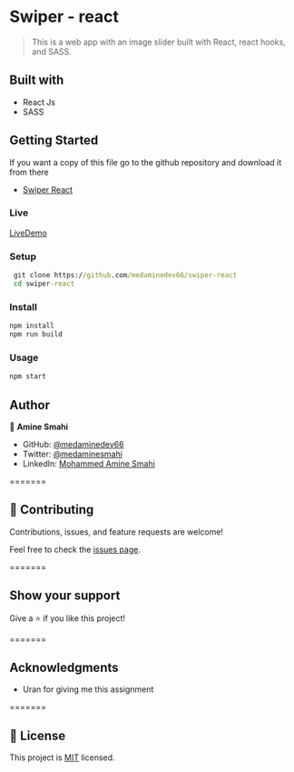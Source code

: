 # Swiper - react
> This is a web app with an image slider built with React, react hooks, and SASS.

## Built with

- React Js
- SASS


## Getting Started

If you want a copy of this file go to the github repository and download it from there

- [Swiper React](https://github.com/medaminedev66/swiper-react)

### Live

[LiveDemo](https://github.com/medaminedev66/swiper-react)

### Setup

```cmd
 git clone https://github.com/medaminedev66/swiper-react
 cd swiper-react
```

### Install

```cmd
npm install
npm run build
```

### Usage

```cmd
npm start
```

## Author

👤 **Amine Smahi**

- GitHub: [@medaminedev66](https://github.com/medaminedev66)
- Twitter: [@medaminesmahi](https://twitter.com/medaminesmahi)
- LinkedIn: [Mohammed Amine Smahi](https://www.linkedin.com/in/md-amine-smahi/)

=======

## 🤝 Contributing

Contributions, issues, and feature requests are welcome!

Feel free to check the [issues page](https://github.com/medaminedev66/swiper-react/issues).

=======

## Show your support

Give a ⭐️ if you like this project!

=======

## Acknowledgments

- Uran for giving me this assignment

=======

## 📝 License

This project is [MIT](./MIT.md) licensed.